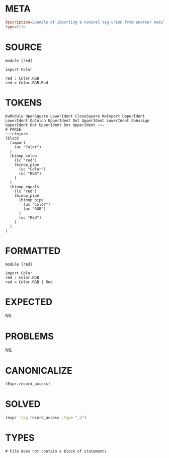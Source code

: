 # META
~~~ini
description=Example of importing a nominal tag union from another module
type=file
~~~
# SOURCE
~~~roc
module [red]

import Color

red : Color.RGB
red = Color.RGB.Red
~~~
# TOKENS
~~~text
KwModule OpenSquare LowerIdent CloseSquare KwImport UpperIdent LowerIdent OpColon UpperIdent Dot UpperIdent LowerIdent OpAssign UpperIdent Dot UpperIdent Dot UpperIdent ~~~
# PARSE
~~~clojure
(block
  (import
    (uc "Color")
  )
  (binop_colon
    (lc "red")
    (binop_pipe
      (uc "Color")
      (uc "RGB")
    )
  )
  (binop_equals
    (lc "red")
    (binop_pipe
      (binop_pipe
        (uc "Color")
        (uc "RGB")
      )
      (uc "Red")
    )
  )
)
~~~
# FORMATTED
~~~roc
module [red]

import Color
red : Color.RGB
red = Color.RGB | Red
~~~
# EXPECTED
NIL
# PROBLEMS
NIL
# CANONICALIZE
~~~clojure
(Expr.record_access)
~~~
# SOLVED
~~~clojure
(expr :tag record_access :type "_a")
~~~
# TYPES
~~~roc
# File does not contain a block of statements
~~~
